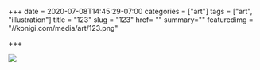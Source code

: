 +++
date = 2020-07-08T14:45:29-07:00
categories = ["art"]
tags = ["art", "illustration"]
title = "123"
slug = "123"
href= ""
summary=""
featuredimg = "//konigi.com/media/art/123.png"

+++

<img src="//konigi.com/media/art/123.png" />
